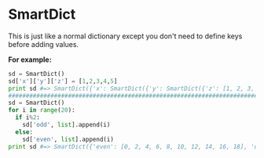 # SmartDict
This is just like a normal dictionary except you don't need to define keys before adding values.

**For example:**

```python
sd = SmartDict()
sd['x']['y']['z'] = [1,2,3,4,5]
print sd #=> SmartDict({'x': SmartDict({'y': SmartDict({'z': [1, 2, 3, 4, 5]})})})
##################################################################################
sd = SmartDict()
for i in range(20):
  if i%2:
    sd['odd', list].append(i)
  else:
    sd['even', list].append(i)
print sd #=> SmartDict({'even': [0, 2, 4, 6, 8, 10, 12, 14, 16, 18], 'odd': [1, 3, 5, 7, 9, 11, 13, 15, 17, 19]})
```
